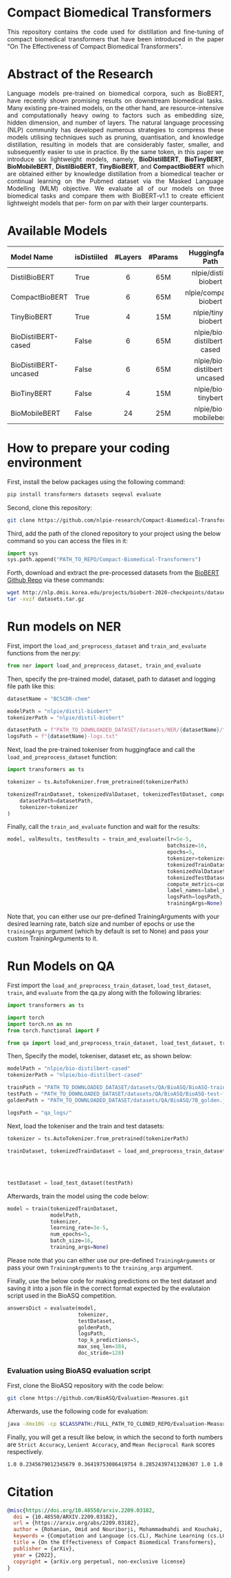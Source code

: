 # Compact Biomedical Transformers
<p align="justify"> This repository contains the code used for distillation and fine-tuning of compact biomedical transformers that have been introduced in the paper "On The Effectiveness of Compact Biomedical Transformers". </p>

# Abstract of the Research
<p align="justify"> Language models pre-trained on biomedical corpora, such as BioBERT, have recently shown promising results on downstream biomedical tasks. Many existing pre-trained models, on the other hand, are resource-intensive and computationally heavy owing to factors such as embedding size, hidden dimension, and number of layers. The natural language processing (NLP) community has developed numerous strategies to compress these models utilising techniques such as pruning, quantisation, and knowledge distillation, resulting in models that are considerably faster, smaller, and subsequently easier to use in practice. By the same token, in this paper we introduce six lightweight models, namely, <strong>BioDistilBERT</strong>, <strong>BioTinyBERT</strong>, <strong>BioMobileBERT</strong>, <strong>DistilBioBERT</strong>, <strong>TinyBioBERT</strong>, and <strong>CompactBioBERT</strong> which are obtained either by knowledge distillation from a biomedical teacher or continual learning on the Pubmed dataset via the Masked Language Modelling (MLM) objective. We evaluate all of our models on three biomedical tasks and compare them with BioBERT-v1.1 to create efficient lightweight models that per- form on par with their larger counterparts. </p>

# Available Models
| Model Name  | isDistiiled | #Layers  | #Params | Huggingface Path | Link |
| :------------ |:------------ | :------------: | :------------: | :------------: | :-----:|
| DistilBioBERT         | True  | 6  | 65M |  nlpie/distil-biobert         | [here](https://huggingface.co/nlpie/distil-biobert)         |
| CompactBioBERT        | True  | 6  | 65M |  nlpie/compact-biobert        | [here](https://huggingface.co/nlpie/compact-biobert)        |
| TinyBioBERT           | True  | 4  | 15M |  nlpie/tiny-biobert           | [here](https://huggingface.co/nlpie/tiny-biobert)           |
| BioDistilBERT-cased   | False | 6  | 65M |  nlpie/bio-distilbert-cased   | [here](https://huggingface.co/nlpie/bio-distilbert-cased)   |
| BioDistilBERT-uncased | False | 6  | 65M |  nlpie/bio-distilbert-uncased | [here](https://huggingface.co/nlpie/bio-distilbert-uncased) |
| BioTinyBERT           | False | 4  | 15M |  nlpie/bio-tinybert           | [here](https://huggingface.co/nlpie/bio-tinybert)           |
| BioMobileBERT         | False | 24 | 25M |  nlpie/bio-mobilebert         | [here](https://huggingface.co/nlpie/bio-mobilebert)         |

# How to prepare your coding environment

First, install the below packages using the following command:

```bash
pip install transformers datasets seqeval evaluate
```

Second, clone this repository:

```bash
git clone https://github.com/nlpie-research/Compact-Biomedical-Transformers.git
```

Third, add the path of the cloned repository to your project using the below command so you can access the files in it:

```python
import sys
sys.path.append("PATH_TO_REPO/Compact-Biomedical-Transformers")
```

Forth, download and extract the pre-processed datasets from the [BioBERT Github Repo](https://github.com/dmis-lab/biobert) via these commands:

```bash
wget http://nlp.dmis.korea.edu/projects/biobert-2020-checkpoints/datasets.tar.gz
tar -xvzf datasets.tar.gz
```

# Run models on NER

First, import the `load_and_preprocess_dataset` and `train_and_evaluate` functions from the ner.py:

```python
from ner import load_and_preprocess_dataset, train_and_evaluate
```

Then, specify the pre-trained model, dataset, path to dataset and logging file path like this:
```python
datasetName = "BC5CDR-chem"

modelPath = "nlpie/distil-biobert"
tokenizerPath = "nlpie/distil-biobert"

datasetPath = f"PATH_TO_DOWNLOADED_DATASET/datasets/NER/{datasetName}/"
logsPath = f"{datasetName}-logs.txt"
```
Next, load the pre-trained tokeniser from huggingface and call the `load_and_preprocess_dataset` function:
```python
import transformers as ts

tokenizer = ts.AutoTokenizer.from_pretrained(tokenizerPath)

tokenizedTrainDataset, tokenizedValDataset, tokenizedTestDataset, compute_metrics, label_names = load_and_preprocess_dataset(
    datasetPath=datasetPath,
    tokenizer=tokenizer
)
```
Finally, call the `train_and_evaluate` function and wait for the results:
```python
model, valResults, testResults = train_and_evaluate(lr=5e-5,
                                                    batchsize=16,
                                                    epochs=5,
                                                    tokenizer=tokenizer,
                                                    tokenizedTrainDataset=tokenizedTrainDataset,
                                                    tokenizedValDataset=tokenizedValDataset,
                                                    tokenizedTestDataset=tokenizedTestDataset,
                                                    compute_metrics=compute_metrics,
                                                    label_names=label_names,
                                                    logsPath=logsPath,
                                                    trainingArgs=None)
```

Note that, you can either use our pre-defined TrainingArguments with your desired learning rate, batch size and number of epochs or use the `trainingArgs` argument (which by default is set to None) and pass your custom TrainingArguments to it.

# Run Models on QA

First import the `load_and_preprocess_train_dataset`, `load_test_dataset`, `train`, and `evaluate` from the qa.py along with the following libraries:

```python
import transformers as ts

import torch
import torch.nn as nn
from torch.functional import F

from qa import load_and_preprocess_train_dataset, load_test_dataset, train, evaluate
```

Then, Specify the model, tokeniser, dataset etc, as shown below:

```python
modelPath = "nlpie/bio-distilbert-cased"
tokenizerPath = "nlpie/bio-distilbert-cased"

trainPath = "PATH_TO_DOWNLOADED_DATASET/datasets/QA/BioASQ/BioASQ-train-factoid-7b.json"
testPath = "PATH_TO_DOWNLOADED_DATASET/datasets/QA/BioASQ/BioASQ-test-factoid-7b.json"
goldenPath = "PATH_TO_DOWNLOADED_DATASET/datasets/QA/BioASQ/7B_golden.json"

logsPath = "qa_logs/"
```

Next, load the tokeniser and the train and test datasets:

```python
tokenizer = ts.AutoTokenizer.from_pretrained(tokenizerPath)

trainDataset, tokenizedTrainDataset = load_and_preprocess_train_dataset(trainPath, 
                                                                        tokenizer,
                                                                        max_length=384, 
                                                                        stride=128)
                                                                        
testDataset = load_test_dataset(testPath)
```

Afterwards, train the model using the code below:

```python
model = train(tokenizedTrainDataset,
              modelPath,
              tokenizer,
              learning_rate=3e-5,
              num_epochs=5,
              batch_size=16,
              training_args=None)
```
Please note that you can either use our pre-defined `TrainingArguments` or pass your own `TrainingArguments` to the `training_args` argument.

Finally, use the below code for making predictions on the test dataset and saving it into a json file in the correct format expected by the evalutaion script used in the BioASQ competition.

```python
answersDict = evaluate(model,
                       tokenizer,
                       testDataset,
                       goldenPath,
                       logsPath,
                       top_k_predictions=5,
                       max_seq_len=384,
                       doc_stride=128)
```

### Evaluation using BioASQ evaluation script

First, clone the BioASQ repository with the code below:

```bash
git clone https://github.com/BioASQ/Evaluation-Measures.git
```

Afterwards, use the following code for evaluation:

```bash
java -Xmx10G -cp $CLASSPATH:/FULL_PATH_TO_CLONED_REPO/Evaluation-Measures/flat/BioASQEvaluation/dist/BioASQEvaluation.jar evaluation.EvaluatorTask1b -phaseB -e 5 /FULL_PATH_TO_DOWNLOADED_DATASET/datasets/QA/BioASQ/7B_golden.json /FULL_PATH_TO_LOGS_FOLDER/qa_logs/prediction_7B_golden.json
```

Finally, you will get a result like below, in which the second to forth numbers are `Strict Accuracy`, `Lenient Accuracy`, and `Mean Reciprocal Rank` scores respectively.

```bash
1.0 0.2345679012345679 0.36419753086419754 0.28524397413286307 1.0 1.0 1.0 1.0 1.0 1.0
```

# Citation
```bibtex
@misc{https://doi.org/10.48550/arxiv.2209.03182,
  doi = {10.48550/ARXIV.2209.03182},
  url = {https://arxiv.org/abs/2209.03182},
  author = {Rohanian, Omid and Nouriborji, Mohammadmahdi and Kouchaki, Samaneh and Clifton, David A.},
  keywords = {Computation and Language (cs.CL), Machine Learning (cs.LG), FOS: Computer and information sciences, FOS: Computer and information sciences, 68T50},
  title = {On the Effectiveness of Compact Biomedical Transformers},
  publisher = {arXiv},
  year = {2022}, 
  copyright = {arXiv.org perpetual, non-exclusive license}
}
```

